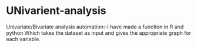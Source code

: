 # UNivarient-analysis

Univariate/Bivariate analysis automation:-I have made a function in R and python Which takes the dataset as input and gives the appropriate graph for each variable.
